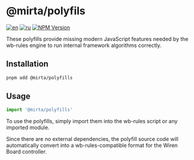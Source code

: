 # @mirta/polyfils

[![en](https://img.shields.io/badge/lang-en-olivedrab.svg?style=flat-square)](https://github.com/wb-mirta/core/blob/latest/packages/mirta-polyfills/README.md)
[![ru](https://img.shields.io/badge/lang-ru-dimgray.svg?style=flat-square)](https://github.com/wb-mirta/core/blob/latest/packages/mirta-polyfills/README.ru.md)
[![NPM Version](https://img.shields.io/npm/v/@mirta/polyfills?style=flat-square)](https://npmjs.com/package/@mirta/polyfills)

These polyfills provide missing modern JavaScript features needed by the wb-rules engine to run internal framework algorithms correctly.

## Installation
```sh
pnpm add @mirta/polyfills
```
## Usage
```ts
import '@mirta/polyfills'
```
To use the polyfills, simply import them into the wb-rules script or any imported module.

Since there are no external dependencies, the polyfill source code will automatically convert into a wb-rules-compatible format for the Wiren Board controller.